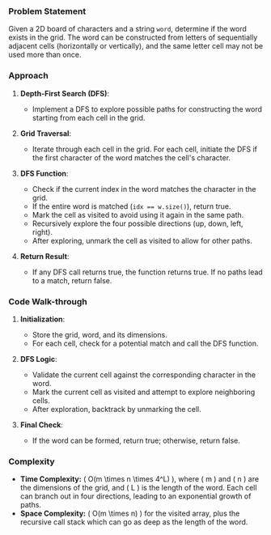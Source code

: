 ### Problem Statement
Given a 2D board of characters and a string `word`, determine if the word exists in the grid. The word can be constructed from letters of sequentially adjacent cells (horizontally or vertically), and the same letter cell may not be used more than once.

### Approach
1. **Depth-First Search (DFS)**:
   - Implement a DFS to explore possible paths for constructing the word starting from each cell in the grid.

2. **Grid Traversal**:
   - Iterate through each cell in the grid. For each cell, initiate the DFS if the first character of the word matches the cell's character.

3. **DFS Function**:
   - Check if the current index in the word matches the character in the grid.
   - If the entire word is matched (`idx == w.size()`), return true.
   - Mark the cell as visited to avoid using it again in the same path.
   - Recursively explore the four possible directions (up, down, left, right).
   - After exploring, unmark the cell as visited to allow for other paths.

4. **Return Result**:
   - If any DFS call returns true, the function returns true. If no paths lead to a match, return false.

### Code Walk-through
1. **Initialization**:
   - Store the grid, word, and its dimensions.
   - For each cell, check for a potential match and call the DFS function.

2. **DFS Logic**:
   - Validate the current cell against the corresponding character in the word.
   - Mark the current cell as visited and attempt to explore neighboring cells.
   - After exploration, backtrack by unmarking the cell.

3. **Final Check**:
   - If the word can be formed, return true; otherwise, return false.

### Complexity
- **Time Complexity:** \( O(m \times n \times 4^L) \), where \( m \) and \( n \) are the dimensions of the grid, and \( L \) is the length of the word. Each cell can branch out in four directions, leading to an exponential growth of paths.
- **Space Complexity:** \( O(m \times n) \) for the visited array, plus the recursive call stack which can go as deep as the length of the word.
